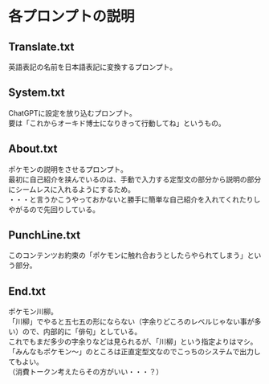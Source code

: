 # 各プロンプトの説明

## Translate.txt

英語表記の名前を日本語表記に変換するプロンプト。  

## System.txt

ChatGPTに設定を放り込むプロンプト。  
要は「これからオーキド博士になりきって行動してね」というもの。  

## About.txt

ポケモンの説明をさせるプロンプト。  
最初に自己紹介を挟んでいるのは、手動で入力する定型文の部分から説明の部分にシームレスに入れるようにするため。  
・・・と言うかこうやっておかないと勝手に簡単な自己紹介を入れてくれたりしやがるので先回りしている。  

## PunchLine.txt

このコンテンツお約束の「ポケモンに触れ合おうとしたらやられてしまう」という部分。  

## End.txt

ポケモン川柳。  
「川柳」でやると五七五の形にならない（字余りどころのレベルじゃない事が多い）ので、内部的に「俳句」としている。  
これでもまだ多少の字余りなどは見られるが、「川柳」という指定よりはマシ。  
「みんなもポケモン～」のところは正直定型文なのでこっちのシステムで出力してもよい。  
（消費トークン考えたらその方がいい・・・？）
